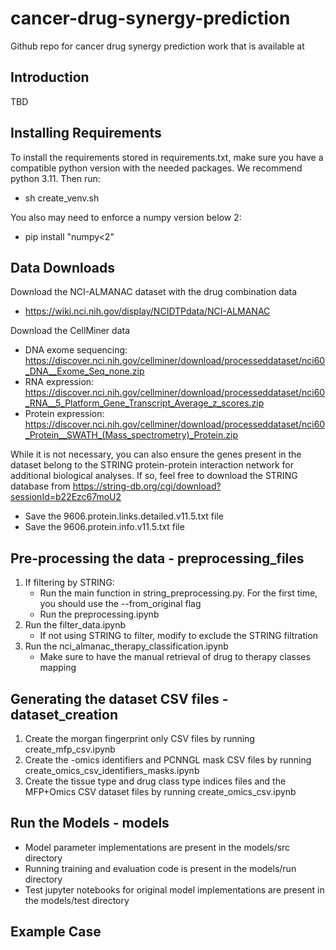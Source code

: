 # cancer-drug-synergy-prediction
Github repo for cancer drug synergy prediction work that is available at <Link to Add>

## Introduction ##

TBD

## Installing Requirements ##
To install the requirements stored in requirements.txt, make sure you have a compatible python version with the needed packages. We recommend python 3.11. Then run:
- sh create_venv.sh

You also may need to enforce a numpy version below 2:
- pip install "numpy<2"

## Data Downloads ##
Download the NCI-ALMANAC dataset with the drug combination data
- https://wiki.nci.nih.gov/display/NCIDTPdata/NCI-ALMANAC

Download the CellMiner data
- DNA exome sequencing: https://discover.nci.nih.gov/cellminer/download/processeddataset/nci60_DNA__Exome_Seq_none.zip
- RNA expression: https://discover.nci.nih.gov/cellminer/download/processeddataset/nci60_RNA__5_Platform_Gene_Transcript_Average_z_scores.zip
- Protein expression: https://discover.nci.nih.gov/cellminer/download/processeddataset/nci60_Protein__SWATH_(Mass_spectrometry)_Protein.zip

While it is not necessary, you can also ensure the genes present in the dataset belong to the STRING protein-protein interaction network for additional biological analyses. If so, feel free to download the STRING database from https://string-db.org/cgi/download?sessionId=b22Ezc67moU2
- Save the 9606.protein.links.detailed.v11.5.txt file
- Save the 9606.protein.info.v11.5.txt file

## Pre-processing the data - preprocessing_files ##
1. If filtering by STRING:
    - Run the main function in string_preprocessing.py. For the first time, you should use the --from_original flag
    - Run the preprocessing.ipynb
2. Run the filter_data.ipynb
    - If not using STRING to filter, modify to exclude the STRING filtration
3. Run the nci_almanac_therapy_classification.ipynb
    - Make sure to have the manual retrieval of drug to therapy classes mapping

## Generating the dataset CSV files - dataset_creation ##
1. Create the morgan fingerprint only CSV files by running create_mfp_csv.ipynb
2. Create the -omics identifiers and PCNNGL mask CSV files by running create_omics_csv_identifiers_masks.ipynb
3. Create the tissue type and drug class type indices files and the MFP+Omics CSV dataset files by running create_omics_csv.ipynb

## Run the Models - models ##
- Model parameter implementations are present in the models/src directory
- Running training and evaluation code is present in the models/run directory
- Test jupyter notebooks for original model implementations are present in the models/test directory

## Example Case ##
